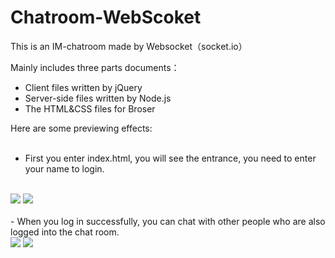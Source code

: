 # Chatroom-WebScoket
This is an IM-chatroom made by Websocket（socket.io）

Mainly includes three parts documents：
- Client files written by jQuery
- Server-side files written by Node.js
- The HTML&CSS files for Broser

Here are some previewing effects:
<br/>
<br/>
- First you enter index.html, you will see the entrance, you need to enter your name to login.
<br/>
<img src="img-read/chat1.png">
<img src="img-read/chat2.png">
<br/>
<br/>
- When you log in successfully, you can chat with other people who are also logged into the chat room.
<br/>
<img src="img-read/chat3.png">
<img src="img-read/chat4.png">
